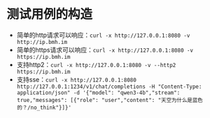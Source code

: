 # 测试用例的构造

- 简单的http请求可以响应：`curl -x http://127.0.0.1:8080 -v http://ip.bmh.im`
- 简单的https请求可以响应：`curl -x http://127.0.0.1:8080 -v https://ip.bmh.im`
- 支持http2：`curl -x http://127.0.0.1:8080 -v --http2 https://ip.bmh.im`
- 支持sse：`curl -x http://127.0.0.1:8080 http://127.0.0.1:1234/v1/chat/completions -H "Content-Type: application/json" -d '{"model": "qwen3-4b","stream": true,"messages": [{"role": "user","content": "天空为什么是蓝色的？/no_think"}]}'`